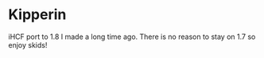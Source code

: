 # Kipperin
iHCF port to 1.8 I made a long time ago. There is no reason to stay on 1.7 so enjoy skids!
